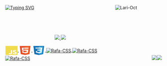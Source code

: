 <div style="display: inline_block" >
  <div>
    <img align="right"  alt="Lari-Oct" width="150" height="150" src="https://media.discordapp.net/attachments/1215284598905503805/1229542960438181988/spidertocat.png?ex=6630101d&is=661d9b1d&hm=063c171ef95ae24b995b787babc52b5e048588c1ddf360dbedd5d5638a2115ce&=&format=webp&quality=lossless&width=565&height=565">
  </div>

  <div align="left" >

  
[![Typing SVG](https://readme-typing-svg.demolab.com?font=Fira+Code&size=30&pause=1000&color=F7F7F7&vCenter=true&random=false&width=470&lines=Ol%C3%A1%2C+eu+sou+a+Larissa+%E2%9D%A4%F0%9F%92%BB)](https://git.io/typing-svg)
    
  </div>

</div>


##

<div align="center"><br><br><br>
  <a href="https://github.com/slarimoreira">
  <img height="200em" src="https://github-readme-stats.vercel.app/api?username=slarimoreira&theme=midnight-purple"/>
  <img height="200em" src="https://github-readme-stats.vercel.app/api/top-langs/?username=slarimoreira&layout=compact&langs_count=7&theme=midnight-purple"/>
</div>

<div style="display: inline_block"><br>
  <img align="center" alt="Rafa-Js" height="30" width="40" src="https://raw.githubusercontent.com/devicons/devicon/master/icons/javascript/javascript-plain.svg">
  <img align="center" alt="Rafa-HTML" height="30" width="40" src="https://raw.githubusercontent.com/devicons/devicon/master/icons/html5/html5-original.svg">
  <img align="center" alt="Rafa-CSS" height="30" width="40" src="https://raw.githubusercontent.com/devicons/devicon/master/icons/css3/css3-original.svg">
  <img align="center" alt="Rafa-CSS" height="30" width="40" src="https://user-images.githubusercontent.com/25181517/117201156-9a724800-adec-11eb-9a9d-3cd0f67da4bc.png">
  <img align="center" alt="Rafa-CSS" height="30" width="40" src="https://user-images.githubusercontent.com/25181517/117533873-484d4480-afef-11eb-9fad-67c8605e3592.png">
  <img align="center" alt="Rafa-CSS" height="30" width="30" src="https://user-images.githubusercontent.com/25181517/184117353-4b437677-c4bb-4f4c-b448-af4920576732.png">
  <a href="https://www.linkedin.com/in/larissa-moreira-da-silva-5147261a4/" target="_blank"><img align="right" src="https://img.shields.io/badge/-LinkedIn-%230077B5?style=for-the-badge&logo=linkedin&logoColor=white" target="_blank"></a> 
  <a href="https://instagram.com/slarimoreira" target="_blank"><img align="right" src="https://img.shields.io/badge/-Instagram-%23E4405F?style=for-the-badge&logo=instagram&logoColor=white" target="_blank"></a>
</div>
  
  ##
